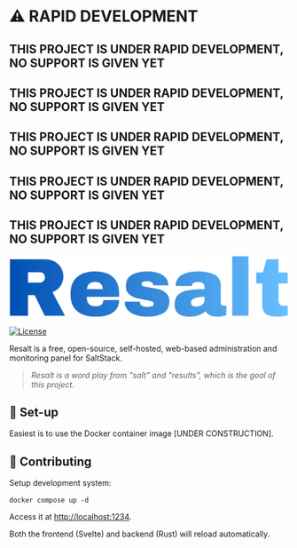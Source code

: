 # ⚠️ RAPID DEVELOPMENT
## THIS PROJECT IS UNDER RAPID DEVELOPMENT, NO SUPPORT IS GIVEN YET
## THIS PROJECT IS UNDER RAPID DEVELOPMENT, NO SUPPORT IS GIVEN YET
## THIS PROJECT IS UNDER RAPID DEVELOPMENT, NO SUPPORT IS GIVEN YET
## THIS PROJECT IS UNDER RAPID DEVELOPMENT, NO SUPPORT IS GIVEN YET
## THIS PROJECT IS UNDER RAPID DEVELOPMENT, NO SUPPORT IS GIVEN YET

<p align="center"><a href="https://github.com/resalt-dev/resalt" target="_blank" rel="noopener noreferrer"><img src="docs/images/logo.png?raw=true" alt="re-frame logo"></a></p>

[![License](https://img.shields.io/github/license/resalt-dev/resalt?style=for-the-badge)](https://github.com/resalt-dev/resalt/blob/main/LICENSE)

Resalt is a free, open-source, self-hosted, web-based administration and monitoring panel for SaltStack.

> *Resalt is a word play from "salt" and "results", which is the goal of this project.*

## 🔧 Set-up

Easiest is to use the Docker container image [UNDER CONSTRUCTION].

## 💖 Contributing

Setup development system:
```
docker compose up -d
```

Access it at [http://localhost:1234](http://localhost:1234).

Both the frontend (Svelte) and backend (Rust) will reload automatically.